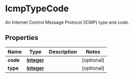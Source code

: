 

# IcmpTypeCode

An Internet Control Message Protocol (ICMP) type and code.

## Properties

| Name | Type | Description | Notes |
|------------ | ------------- | ------------- | -------------|
|**code** | [**Integer**](Integer.md) |  |  [optional] |
|**type** | [**Integer**](Integer.md) |  |  [optional] |



